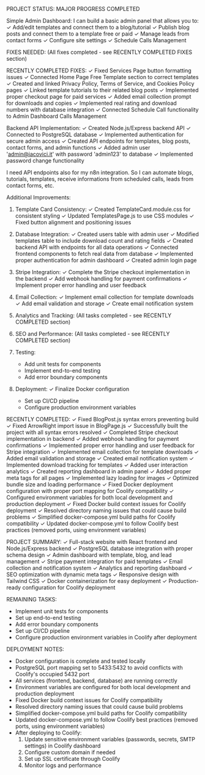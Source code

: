 PROJECT STATUS: MAJOR PROGRESS COMPLETED

Simple Admin Dashboard: I can build a basic admin panel that allows you to:
✓ Add/edit templates and connect them to a blog/tutorial
✓ Publish blog posts and connect them to a template free or paid
✓ Manage leads from contact forms
✓ Configure site settings
✓ Schedule Calls Management

FIXES NEEDED:
(All fixes completed - see RECENTLY COMPLETED FIXES section)

RECENTLY COMPLETED FIXES:
✓ Fixed Services Page button formatting issues
✓ Connected Home Page Free Template section to correct templates
✓ Created and linked Privacy Policy, Terms of Service, and Cookies Policy pages
✓ Linked template tutorials to their related blog posts
✓ Implemented proper checkout page for paid services
✓ Added email collection prompt for downloads and copies
✓ Implemented real rating and download numbers with database integration
✓ Connected Schedule Call functionality to Admin Dashboard Calls Management

Backend API Implementation:
✓ Created Node.js/Express backend API
✓ Connected to PostgreSQL database
✓ Implemented authentication for secure admin access
✓ Created API endpoints for templates, blog posts, contact forms, and admin functions
✓ Added admin user 'admin@iacovici.it' with password 'admin123' to database
✓ Implemented password change functionality

I need API endpoints also for my n8n integration. So I can automate blogs, tutorials, templates, receive informations from scheduled calls, leads from contact forms, etc.

Additional Improvements:
1. Template Card Consistency:
   ✓ Created TemplateCard.module.css for consistent styling
   ✓ Updated TemplatesPage.js to use CSS modules
   ✓ Fixed button alignment and positioning issues

2. Database Integration:
   ✓ Created users table with admin user
   ✓ Modified templates table to include download count and rating fields
   ✓ Created backend API with endpoints for all data operations
   ✓ Connected frontend components to fetch real data from database
   ✓ Implemented proper authentication for admin dashboard
   ✓ Created admin login page

3. Stripe Integration:
   ✓ Complete the Stripe checkout implementation in the backend
   ✓ Add webhook handling for payment confirmations
   ✓ Implement proper error handling and user feedback

4. Email Collection:
   ✓ Implement email collection for template downloads
   ✓ Add email validation and storage
   ✓ Create email notification system

5. Analytics and Tracking:
   (All tasks completed - see RECENTLY COMPLETED section)

6. SEO and Performance:
   (All tasks completed - see RECENTLY COMPLETED section)

7. Testing:
   - Add unit tests for components
   - Implement end-to-end testing
   - Add error boundary components

8. Deployment:
   ✓ Finalize Docker configuration
   - Set up CI/CD pipeline
   - Configure production environment variables

RECENTLY COMPLETED:
✓ Fixed BlogPost.js syntax errors preventing build
✓ Fixed ArrowRight import issue in BlogPage.js
✓ Successfully built the project with all syntax errors resolved
✓ Completed Stripe checkout implementation in backend
✓ Added webhook handling for payment confirmations
✓ Implemented proper error handling and user feedback for Stripe integration
✓ Implemented email collection for template downloads
✓ Added email validation and storage
✓ Created email notification system
✓ Implemented download tracking for templates
✓ Added user interaction analytics
✓ Created reporting dashboard in admin panel
✓ Added proper meta tags for all pages
✓ Implemented lazy loading for images
✓ Optimized bundle size and loading performance
✓ Fixed Docker deployment configuration with proper port mapping for Coolify compatibility
✓ Configured environment variables for both local development and production deployment
✓ Fixed Docker build context issues for Coolify deployment
✓ Resolved directory naming issues that could cause build problems
✓ Simplified docker-compose.yml build paths for Coolify compatibility
✓ Updated docker-compose.yml to follow Coolify best practices (removed ports, using environment variables)

PROJECT SUMMARY:
✓ Full-stack website with React frontend and Node.js/Express backend
✓ PostgreSQL database integration with proper schema design
✓ Admin dashboard with template, blog, and lead management
✓ Stripe payment integration for paid templates
✓ Email collection and notification system
✓ Analytics and reporting dashboard
✓ SEO optimization with dynamic meta tags
✓ Responsive design with Tailwind CSS
✓ Docker containerization for easy deployment
✓ Production-ready configuration for Coolify deployment

REMAINING TASKS:
- Implement unit tests for components
- Set up end-to-end testing
- Add error boundary components
- Set up CI/CD pipeline
- Configure production environment variables in Coolify after deployment

DEPLOYMENT NOTES:
- Docker configuration is complete and tested locally
- PostgreSQL port mapping set to 5433:5432 to avoid conflicts with Coolify's occupied 5432 port
- All services (frontend, backend, database) are running correctly
- Environment variables are configured for both local development and production deployment
- Fixed Docker build context issues for Coolify compatibility
- Resolved directory naming issues that could cause build problems
- Simplified docker-compose.yml build paths for Coolify compatibility
- Updated docker-compose.yml to follow Coolify best practices (removed ports, using environment variables)
- After deploying to Coolify:
  1. Update sensitive environment variables (passwords, secrets, SMTP settings) in Coolify dashboard
  2. Configure custom domain if needed
  3. Set up SSL certificate through Coolify
  4. Monitor logs and performance
